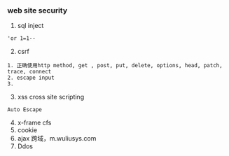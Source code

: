 
### web site security
1. sql inject
```
'or 1=1--
```
2. csrf 
```
1. 正确使用http method, get , post, put, delete, options, head, patch, trace, connect
2. escape input
3. 
```
3. xss  cross site scripting
```
Auto Escape
```
4. x-frame cfs
5. cookie
6. ajax
跨域，m.wuliusys.com
7. Ddos
